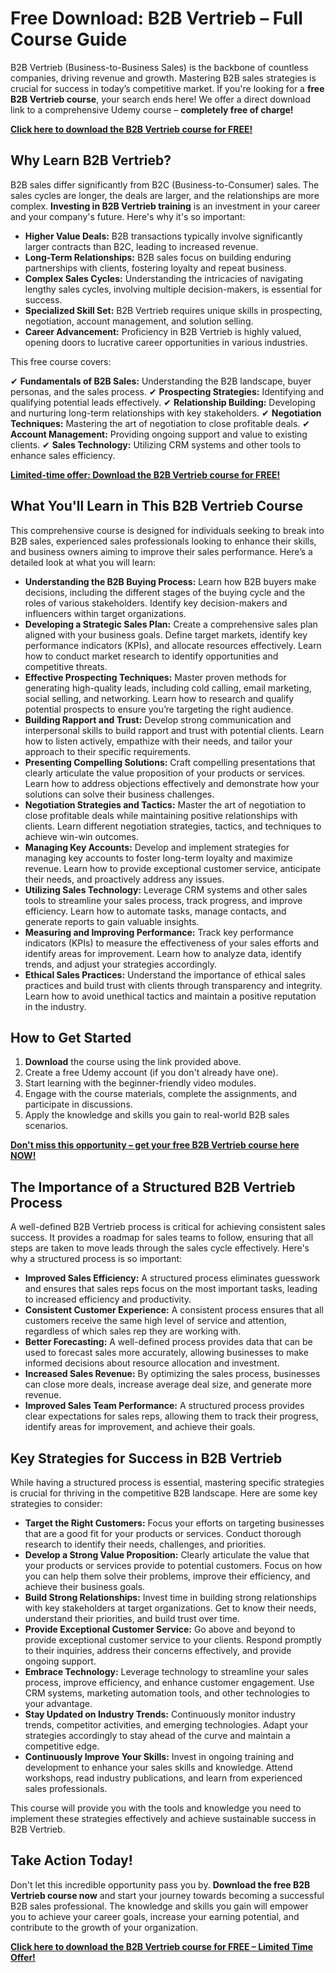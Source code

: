 # Free Download: B2B Vertrieb – Full Course Guide

B2B Vertrieb (Business-to-Business Sales) is the backbone of countless companies, driving revenue and growth. Mastering B2B sales strategies is crucial for success in today’s competitive market. If you're looking for a **free B2B Vertrieb course**, your search ends here! We offer a direct download link to a comprehensive Udemy course – **completely free of charge!**

[**Click here to download the B2B Vertrieb course for FREE!**](https://udemywork.com/b2b-vertrieb)

## Why Learn B2B Vertrieb?

B2B sales differ significantly from B2C (Business-to-Consumer) sales. The sales cycles are longer, the deals are larger, and the relationships are more complex. **Investing in B2B Vertrieb training** is an investment in your career and your company's future. Here's why it's so important:

*   **Higher Value Deals:** B2B transactions typically involve significantly larger contracts than B2C, leading to increased revenue.
*   **Long-Term Relationships:** B2B sales focus on building enduring partnerships with clients, fostering loyalty and repeat business.
*   **Complex Sales Cycles:** Understanding the intricacies of navigating lengthy sales cycles, involving multiple decision-makers, is essential for success.
*   **Specialized Skill Set:** B2B Vertrieb requires unique skills in prospecting, negotiation, account management, and solution selling.
*   **Career Advancement:** Proficiency in B2B Vertrieb is highly valued, opening doors to lucrative career opportunities in various industries.

This free course covers:

✔ **Fundamentals of B2B Sales:** Understanding the B2B landscape, buyer personas, and the sales process.
✔ **Prospecting Strategies:** Identifying and qualifying potential leads effectively.
✔ **Relationship Building:** Developing and nurturing long-term relationships with key stakeholders.
✔ **Negotiation Techniques:** Mastering the art of negotiation to close profitable deals.
✔ **Account Management:** Providing ongoing support and value to existing clients.
✔ **Sales Technology:** Utilizing CRM systems and other tools to enhance sales efficiency.

[**Limited-time offer: Download the B2B Vertrieb course for FREE!**](https://udemywork.com/b2b-vertrieb)

## What You'll Learn in This B2B Vertrieb Course

This comprehensive course is designed for individuals seeking to break into B2B sales, experienced sales professionals looking to enhance their skills, and business owners aiming to improve their sales performance. Here’s a detailed look at what you will learn:

*   **Understanding the B2B Buying Process:** Learn how B2B buyers make decisions, including the different stages of the buying cycle and the roles of various stakeholders. Identify key decision-makers and influencers within target organizations.
*   **Developing a Strategic Sales Plan:** Create a comprehensive sales plan aligned with your business goals. Define target markets, identify key performance indicators (KPIs), and allocate resources effectively. Learn how to conduct market research to identify opportunities and competitive threats.
*   **Effective Prospecting Techniques:** Master proven methods for generating high-quality leads, including cold calling, email marketing, social selling, and networking. Learn how to research and qualify potential prospects to ensure you’re targeting the right audience.
*   **Building Rapport and Trust:** Develop strong communication and interpersonal skills to build rapport and trust with potential clients. Learn how to listen actively, empathize with their needs, and tailor your approach to their specific requirements.
*   **Presenting Compelling Solutions:** Craft compelling presentations that clearly articulate the value proposition of your products or services. Learn how to address objections effectively and demonstrate how your solutions can solve their business challenges.
*   **Negotiation Strategies and Tactics:** Master the art of negotiation to close profitable deals while maintaining positive relationships with clients. Learn different negotiation strategies, tactics, and techniques to achieve win-win outcomes.
*   **Managing Key Accounts:** Develop and implement strategies for managing key accounts to foster long-term loyalty and maximize revenue. Learn how to provide exceptional customer service, anticipate their needs, and proactively address any issues.
*   **Utilizing Sales Technology:** Leverage CRM systems and other sales tools to streamline your sales process, track progress, and improve efficiency. Learn how to automate tasks, manage contacts, and generate reports to gain valuable insights.
*   **Measuring and Improving Performance:** Track key performance indicators (KPIs) to measure the effectiveness of your sales efforts and identify areas for improvement. Learn how to analyze data, identify trends, and adjust your strategies accordingly.
*   **Ethical Sales Practices:** Understand the importance of ethical sales practices and build trust with clients through transparency and integrity. Learn how to avoid unethical tactics and maintain a positive reputation in the industry.

## How to Get Started

1.  **Download** the course using the link provided above.
2.  Create a free Udemy account (if you don't already have one).
3.  Start learning with the beginner-friendly video modules.
4.  Engage with the course materials, complete the assignments, and participate in discussions.
5.  Apply the knowledge and skills you gain to real-world B2B sales scenarios.

[**Don't miss this opportunity – get your free B2B Vertrieb course here NOW!**](https://udemywork.com/b2b-vertrieb)

## The Importance of a Structured B2B Vertrieb Process

A well-defined B2B Vertrieb process is critical for achieving consistent sales success. It provides a roadmap for sales teams to follow, ensuring that all steps are taken to move leads through the sales cycle effectively. Here's why a structured process is so important:

*   **Improved Sales Efficiency:** A structured process eliminates guesswork and ensures that sales reps focus on the most important tasks, leading to increased efficiency and productivity.
*   **Consistent Customer Experience:** A consistent process ensures that all customers receive the same high level of service and attention, regardless of which sales rep they are working with.
*   **Better Forecasting:** A well-defined process provides data that can be used to forecast sales more accurately, allowing businesses to make informed decisions about resource allocation and investment.
*   **Increased Sales Revenue:** By optimizing the sales process, businesses can close more deals, increase average deal size, and generate more revenue.
*   **Improved Sales Team Performance:** A structured process provides clear expectations for sales reps, allowing them to track their progress, identify areas for improvement, and achieve their goals.

## Key Strategies for Success in B2B Vertrieb

While having a structured process is essential, mastering specific strategies is crucial for thriving in the competitive B2B landscape. Here are some key strategies to consider:

*   **Target the Right Customers:** Focus your efforts on targeting businesses that are a good fit for your products or services. Conduct thorough research to identify their needs, challenges, and priorities.
*   **Develop a Strong Value Proposition:** Clearly articulate the value that your products or services provide to potential customers. Focus on how you can help them solve their problems, improve their efficiency, and achieve their business goals.
*   **Build Strong Relationships:** Invest time in building strong relationships with key stakeholders at target organizations. Get to know their needs, understand their priorities, and build trust over time.
*   **Provide Exceptional Customer Service:** Go above and beyond to provide exceptional customer service to your clients. Respond promptly to their inquiries, address their concerns effectively, and provide ongoing support.
*   **Embrace Technology:** Leverage technology to streamline your sales process, improve efficiency, and enhance customer engagement. Use CRM systems, marketing automation tools, and other technologies to your advantage.
*   **Stay Updated on Industry Trends:** Continuously monitor industry trends, competitor activities, and emerging technologies. Adapt your strategies accordingly to stay ahead of the curve and maintain a competitive edge.
*   **Continuously Improve Your Skills:** Invest in ongoing training and development to enhance your sales skills and knowledge. Attend workshops, read industry publications, and learn from experienced sales professionals.

This course will provide you with the tools and knowledge you need to implement these strategies effectively and achieve sustainable success in B2B Vertrieb.

## Take Action Today!

Don't let this incredible opportunity pass you by. **Download the free B2B Vertrieb course now** and start your journey towards becoming a successful B2B sales professional. The knowledge and skills you gain will empower you to achieve your career goals, increase your earning potential, and contribute to the growth of your organization.

**[Click here to download the B2B Vertrieb course for FREE – Limited Time Offer!](https://udemywork.com/b2b-vertrieb)**
